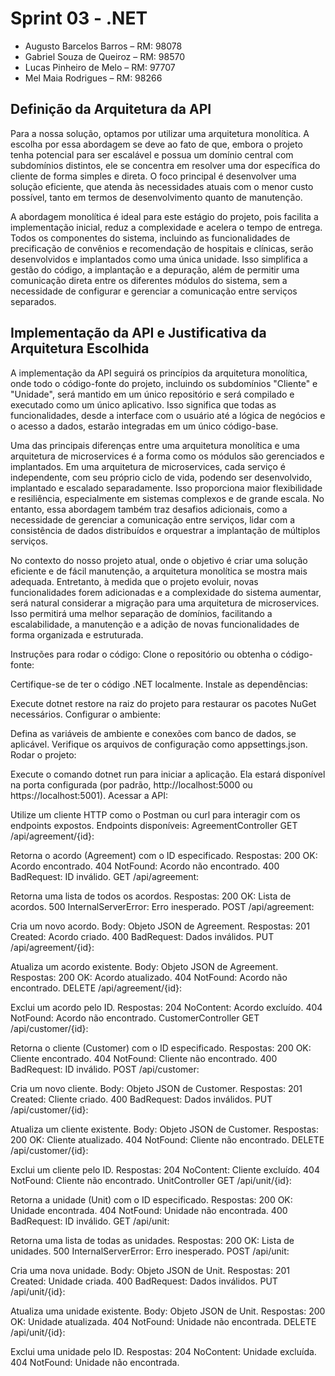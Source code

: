 # Sprint 03 - .NET

- Augusto Barcelos Barros – RM: 98078
- Gabriel Souza de Queiroz – RM: 98570
- Lucas Pinheiro de Melo – RM: 97707
- Mel Maia Rodrigues – RM: 98266

## Definição da Arquitetura da API

Para a nossa solução, optamos por utilizar uma arquitetura monolítica. A escolha por essa abordagem se deve ao fato de que, embora o projeto tenha potencial para ser escalável e possua um domínio central com subdomínios distintos, ele se concentra em resolver uma dor específica do cliente de forma simples e direta. O foco principal é desenvolver uma solução eficiente, que atenda às necessidades atuais com o menor custo possível, tanto em termos de desenvolvimento quanto de manutenção.

A abordagem monolítica é ideal para este estágio do projeto, pois facilita a implementação inicial, reduz a complexidade e acelera o tempo de entrega. Todos os componentes do sistema, incluindo as funcionalidades de precificação de convênios e recomendação de hospitais e clínicas, serão desenvolvidos e implantados como uma única unidade. Isso simplifica a gestão do código, a implantação e a depuração, além de permitir uma comunicação direta entre os diferentes módulos do sistema, sem a necessidade de configurar e gerenciar a comunicação entre serviços separados.

## Implementação da API e Justificativa da Arquitetura Escolhida

A implementação da API seguirá os princípios da arquitetura monolítica, onde todo o código-fonte do projeto, incluindo os subdomínios "Cliente" e "Unidade", será mantido em um único repositório e será compilado e executado como um único aplicativo. Isso significa que todas as funcionalidades, desde a interface com o usuário até a lógica de negócios e o acesso a dados, estarão integradas em um único código-base.

Uma das principais diferenças entre uma arquitetura monolítica e uma arquitetura de microservices é a forma como os módulos são gerenciados e implantados. Em uma arquitetura de microservices, cada serviço é independente, com seu próprio ciclo de vida, podendo ser desenvolvido, implantado e escalado separadamente. Isso proporciona maior flexibilidade e resiliência, especialmente em sistemas complexos e de grande escala. No entanto, essa abordagem também traz desafios adicionais, como a necessidade de gerenciar a comunicação entre serviços, lidar com a consistência de dados distribuídos e orquestrar a implantação de múltiplos serviços.

No contexto do nosso projeto atual, onde o objetivo é criar uma solução eficiente e de fácil manutenção, a arquitetura monolítica se mostra mais adequada. Entretanto, à medida que o projeto evoluir, novas funcionalidades forem adicionadas e a complexidade do sistema aumentar, será natural considerar a migração para uma arquitetura de microservices. Isso permitirá uma melhor separação de domínios, facilitando a escalabilidade, a manutenção e a adição de novas funcionalidades de forma organizada e estruturada.

Instruções para rodar o código:
Clone o repositório ou obtenha o código-fonte:

Certifique-se de ter o código .NET localmente.
Instale as dependências:

Execute dotnet restore na raiz do projeto para restaurar os pacotes NuGet necessários.
Configurar o ambiente:

Defina as variáveis de ambiente e conexões com banco de dados, se aplicável. Verifique os arquivos de configuração como appsettings.json.
Rodar o projeto:

Execute o comando dotnet run para iniciar a aplicação. Ela estará disponível na porta configurada (por padrão, http://localhost:5000 ou https://localhost:5001).
Acessar a API:

Utilize um cliente HTTP como o Postman ou curl para interagir com os endpoints expostos.
Endpoints disponíveis:
AgreementController
GET /api/agreement/{id}:

Retorna o acordo (Agreement) com o ID especificado.
Respostas:
200 OK: Acordo encontrado.
404 NotFound: Acordo não encontrado.
400 BadRequest: ID inválido.
GET /api/agreement:

Retorna uma lista de todos os acordos.
Respostas:
200 OK: Lista de acordos.
500 InternalServerError: Erro inesperado.
POST /api/agreement:

Cria um novo acordo.
Body: Objeto JSON de Agreement.
Respostas:
201 Created: Acordo criado.
400 BadRequest: Dados inválidos.
PUT /api/agreement/{id}:

Atualiza um acordo existente.
Body: Objeto JSON de Agreement.
Respostas:
200 OK: Acordo atualizado.
404 NotFound: Acordo não encontrado.
DELETE /api/agreement/{id}:

Exclui um acordo pelo ID.
Respostas:
204 NoContent: Acordo excluído.
404 NotFound: Acordo não encontrado.
CustomerController
GET /api/customer/{id}:

Retorna o cliente (Customer) com o ID especificado.
Respostas:
200 OK: Cliente encontrado.
404 NotFound: Cliente não encontrado.
400 BadRequest: ID inválido.
POST /api/customer:

Cria um novo cliente.
Body: Objeto JSON de Customer.
Respostas:
201 Created: Cliente criado.
400 BadRequest: Dados inválidos.
PUT /api/customer/{id}:

Atualiza um cliente existente.
Body: Objeto JSON de Customer.
Respostas:
200 OK: Cliente atualizado.
404 NotFound: Cliente não encontrado.
DELETE /api/customer/{id}:

Exclui um cliente pelo ID.
Respostas:
204 NoContent: Cliente excluído.
404 NotFound: Cliente não encontrado.
UnitController
GET /api/unit/{id}:

Retorna a unidade (Unit) com o ID especificado.
Respostas:
200 OK: Unidade encontrada.
404 NotFound: Unidade não encontrada.
400 BadRequest: ID inválido.
GET /api/unit:

Retorna uma lista de todas as unidades.
Respostas:
200 OK: Lista de unidades.
500 InternalServerError: Erro inesperado.
POST /api/unit:

Cria uma nova unidade.
Body: Objeto JSON de Unit.
Respostas:
201 Created: Unidade criada.
400 BadRequest: Dados inválidos.
PUT /api/unit/{id}:

Atualiza uma unidade existente.
Body: Objeto JSON de Unit.
Respostas:
200 OK: Unidade atualizada.
404 NotFound: Unidade não encontrada.
DELETE /api/unit/{id}:

Exclui uma unidade pelo ID.
Respostas:
204 NoContent: Unidade excluída.
404 NotFound: Unidade não encontrada.
